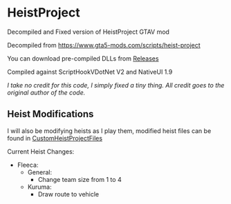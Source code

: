# HeistProject
Decompiled and Fixed version of HeistProject GTAV mod

Decompiled from https://www.gta5-mods.com/scripts/heist-project

You can download pre-compiled DLLs from [Releases](https://github.com/Puyodead1/HeistProject/releases/latest)

Compiled against ScriptHookVDotNet V2 and NativeUI 1.9

*I take no credit for this code, I simply fixed a tiny thing. All credit goes to the original author of the code.*

## Heist Modifications

I will also be modifying heists as I play them, modified heist files can be found in [CustomHeistProjectFiles](/CustomHeistProjectFiles)

Current Heist Changes:

- Fleeca:
  - General:
    - Change team size from 1 to 4
  - Kuruma:
    - Draw route to vehicle
